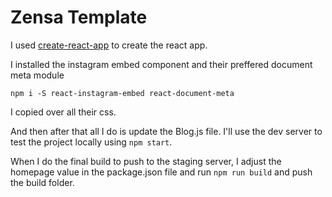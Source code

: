# Zensa Template

I used [create-react-app](https://github.com/facebookincubator/create-react-app) to create the react app.

I installed the instagram embed component and their preffered document meta module

```
npm i -S react-instagram-embed react-document-meta
```

I copied over all their css.

And then after that all I do is update the Blog.js file. I'll use the dev server to test the project locally using `npm start`.

When I do the final build to push to the staging server, I adjust the homepage value in the package.json file and run `npm run build` and push the build folder.
